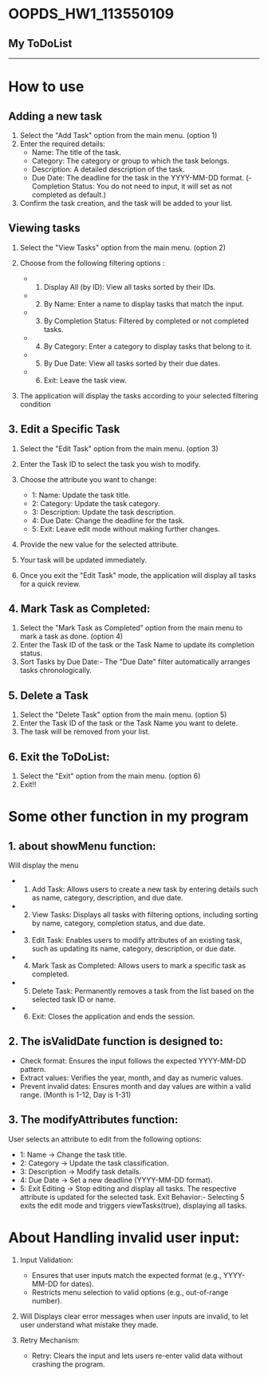 # OOPDS_HW1_113550109
## My ToDoList
----------------------
# How to use
## Adding a new task
1. Select the "Add Task" option from the main menu. (option 1)
2. Enter the required details:
   - Name: The title of the task.
   - Category: The category or group to which the task belongs.
   - Description: A detailed description of the task.
   - Due Date: The deadline for the task in the YYYY-MM-DD format.
  (- Completion Status: You do not need to input, it will set as not completed as default.)
3. Confirm the task creation, and the task will be added to your list.

## Viewing tasks
1. Select the "View Tasks" option from the main menu. (option 2)
2. Choose from the following filtering options :
   - 1. Display All (by ID): View all tasks sorted by their IDs.
   - 2. By Name: Enter a name to display tasks that match the input.
   - 3. By Completion Status: Filtered by completed or not completed tasks.
   - 4. By Category: Enter a category to display tasks that belong to it.
   - 5. By Due Date: View all tasks sorted by their due dates.
   - 6. Exit: Leave the task view.

3. The application will display the tasks according to your selected filtering condition

## 3. Edit a Specific Task
1. Select the "Edit Task" option from the main menu. (option 3)
2. Enter the Task ID to select the task you wish to modify.
3. Choose the attribute you want to change:
   - 1: Name: Update the task title.
   - 2: Category: Update the task category.
   - 3: Description: Update the task description.
   - 4: Due Date: Change the deadline for the task.
   - 5: Exit: Leave edit mode without making further changes.

4. Provide the new value for the selected attribute.
5. Your task will be updated immediately.
6. Once you exit the "Edit Task" mode, the application will display all tasks for a quick review.

## 4. Mark Task as Completed:
1. Select the "Mark Task as Completed" option from the main menu to mark a task as done. (option 4)
2. Enter the Task ID of the task or the Task Name to update its completion status.
3. Sort Tasks by Due Date:- The "Due Date" filter automatically arranges tasks chronologically.

## 5. Delete a Task
1. Select the "Delete Task" option from the main menu. (option 5)
2. Enter the Task ID of the task or the Task Name you want to delete.
3. The task will be removed from your list.

## 6. Exit the ToDoList:
1. Select the "Exit" option from the main menu. (option 6)
2. Exit!!

# Some other function in my program 
## 1. about showMenu function:
Will display the menu
   - 1. Add Task: Allows users to create a new task by entering details such as name, category, description, and due date.
   - 2. View Tasks: Displays all tasks with filtering options, including sorting by name, category, completion status, and due date.
   - 3. Edit Task: Enables users to modify attributes of an existing task, such as updating its name, category, description, or due date.
   - 4. Mark Task as Completed: Allows users to mark a specific task as completed.
   - 5. Delete Task: Permanently removes a task from the list based on the selected task ID or name.
   - 6. Exit: Closes the application and ends the session.

## 2. The isValidDate function is designed to:
   - Check format: Ensures the input follows the expected YYYY-MM-DD pattern.
   - Extract values: Verifies the year, month, and day as numeric values.
   - Prevent invalid dates: Ensures month and day values are within a valid range. (Month is 1-12, Day is 1-31) 

## 3. The modifyAttributes function: 
User selects an attribute to edit from the following options:
   - 1: Name → Change the task title.
   - 2: Category → Update the task classification.
   - 3: Description → Modify task details.
   - 4: Due Date → Set a new deadline (YYYY-MM-DD format).
   - 5: Exit Editing → Stop editing and display all tasks.
The respective attribute is updated for the selected task.
Exit Behavior:- Selecting 5 exits the edit mode and triggers viewTasks(true), displaying all tasks.

# About Handling invalid user input:
1. Input Validation:
   - Ensures that user inputs match the expected format (e.g., YYYY-MM-DD for dates).
   - Restricts menu selection to valid options (e.g., out-of-range number).

2. Will Displays clear error messages when user inputs are invalid, to let user understand what mistake they made.

3. Retry Mechanism:
   - Retry: Clears the input and lets users re-enter valid data without crashing the program.
























